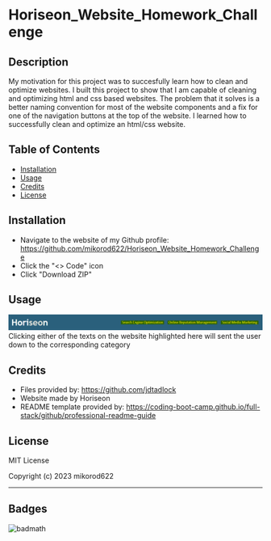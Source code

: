 # Horiseon_Website_Homework_Challenge

## Description

My motivation for this project was to succesfully learn how to clean and optimize websites.
I built this project to show that I am capable of cleaning and optimizing html and css based websites.
The problem that it solves is a better naming convention for most of the website components and a fix for one of the navigation buttons at the top of the website.
I learned how to successfully clean and optimize an html/css website.

## Table of Contents

- [Installation](#installation)
- [Usage](#usage)
- [Credits](#credits)
- [License](#license)

## Installation

- Navigate to the website of my Github profile: https://github.com/mikorod622/Horiseon_Website_Homework_Challenge
- Click the "<> Code" icon
- Click "Download ZIP"

## Usage

![alt text](assets/images/site_navigation.png)
Clicking either of the texts on the website highlighted here will sent the user down to the corresponding category

## Credits

- Files provided by: https://github.com/jdtadlock
- Website made by Horiseon
- README template provided by: https://coding-boot-camp.github.io/full-stack/github/professional-readme-guide

## License

MIT License

Copyright (c) 2023 mikorod622


---

## Badges

![badmath](https://img.shields.io/github/languages/top/nielsenjared/badmath)
